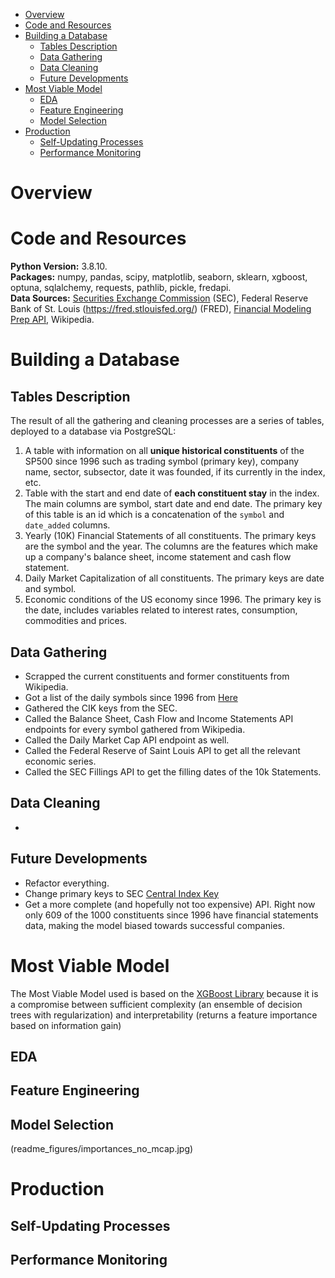 - [Overview](#overview)
- [Code and Resources](#code-and-resources)
- [Building a Database](#building-a-database)
  - [Tables Description](#tables-description)
  - [Data Gathering](#data-gathering)
  - [Data Cleaning](#data-cleaning)
  - [Future Developments](#future-developments)
- [Most Viable Model](#most-viable-model)
  - [EDA](#eda)
  - [Feature Engineering](#feature-engineering)
  - [Model Selection](#model-selection)
- [Production](#production)
  - [Self-Updating Processes](#self-updating-processes)
  - [Performance Monitoring](#performance-monitoring)
# Overview
# Code and Resources
**Python Version:** 3.8.10.  
**Packages:** numpy, pandas, scipy, matplotlib, seaborn, sklearn, xgboost, optuna, sqlalchemy, requests, pathlib, pickle, fredapi.  
**Data Sources:** [Securities Exchange Commission](https://www.sec.gov/edgar/searchedgar/companysearch.html) (SEC), Federal Reserve Bank of St. Louis (https://fred.stlouisfed.org/) (FRED), [Financial Modeling Prep API](https://site.financialmodelingprep.com/developer/docs/), Wikipedia.  
# Building a Database
## Tables Description
The result of all the gathering and cleaning processes are a series of tables, deployed to a database via PostgreSQL:
1. A table with information on all **unique historical constituents** of the SP500 since 1996 such as trading symbol (primary key), company name, sector, subsector, date it was founded, if its currently in the index, etc.
2. Table with the start and end date of **each constituent stay** in the index. The main columns are symbol, start date and end date. The primary key of this table is an id which is a concatenation of the `symbol` and `date_added` columns.
3. Yearly (10K) Financial Statements of all constituents. The primary keys are the symbol and the year. The columns are the features which make up a company's balance sheet, income statement and cash flow statement.
4. Daily Market Capitalization of all constituents. The primary keys are date and symbol.
5. Economic conditions of the US economy since 1996. The primary key is the date, includes variables related to interest rates, consumption, commodities and prices.
## Data Gathering
- Scrapped the current constituents and former constituents from Wikipedia.
- Got a list of the daily symbols since 1996 from [Here](https://www.followingthetrend.com/trading-evolved/)
- Gathered the CIK keys from the SEC.
- Called the Balance Sheet, Cash Flow and Income Statements API endpoints for every symbol gathered from Wikipedia.
- Called the Daily Market Cap API endpoint as well.
- Called the Federal Reserve of Saint Louis API to get all the relevant economic series.
- Called the SEC Fillings API to get the filling dates of the 10k Statements.
## Data Cleaning
- 
## Future Developments
- Refactor everything.
- Change primary keys to SEC [Central Index Key](https://en.wikipedia.org/wiki/Central_Index_Key)
- Get a more complete (and hopefully not too expensive) API. Right now only 609 of the 1000 constituents since 1996 have financial statements data, making the model biased towards successful companies.
# Most Viable Model
The Most Viable Model used is based on the [XGBoost Library](https://xgboost.ai) because it is a compromise between sufficient complexity (an ensemble of decision trees with regularization) and interpretability (returns a feature importance based on information gain)
## EDA
## Feature Engineering
## Model Selection
(readme_figures/importances_no_mcap.jpg)
# Production
## Self-Updating Processes
## Performance Monitoring